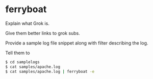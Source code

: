 # ferryboat

Explain what Grok is.

Give them better links to grok subs.

Provide a sample log file snippet along with filter describing the log.

Tell them to 

```bash
$ cd samplelogs
$ cat samples/apache.log
$ cat samples/apache.log | ferryboat -e
```


```javascript


```